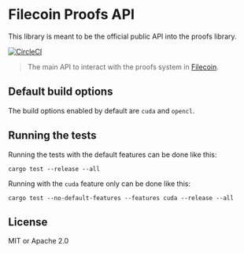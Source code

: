 # Filecoin Proofs API

This library is meant to be the official public API into the proofs library.

[![CircleCI](https://circleci.com/gh/filecoin-project/rust-filecoin-proofs-api/tree/master.svg?style=svg)](https://circleci.com/gh/filecoin-project/rust-filecoin-proofs-api/tree/master)

> The main API to interact with the proofs system in [Filecoin](https://filecoin.io).

## Default build options

The build options enabled by default are `cuda` and `opencl`.

## Running the tests

Running the tests with the default features can be done like this:

```
cargo test --release --all
```

Running with the `cuda` feature only can be done like this:

```
cargo test --no-default-features --features cuda --release --all
```

## License

MIT or Apache 2.0
